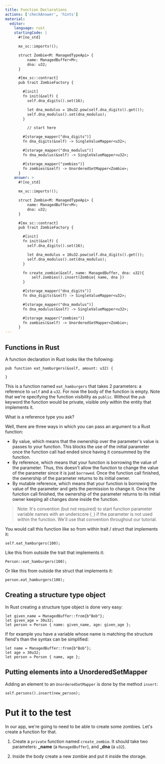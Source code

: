```yaml
---
title: Function Declarations
actions: ['checkAnswer', 'hints']
material:
  editor:
    language: rust
    startingCode: |
      #![no_std]

      mx_sc::imports!();

      struct Zombie<M: ManagedTypeApi> {
          name: ManagedBuffer<M>;
          dna: u32;
      }

      #[mx_sc::contract]
      pub trait ZombieFactory {

        #[init]
        fn init(&self) {
          self.dna_digits().set(16);

          let dna_modulus = 10u32.pow(self.dna_digits().get());
          self.dna_modulus().set(dna_modulus);
        }

          // start here

        #[storage_mapper("dna_digits")]
        fn dna_digits(&self) -> SingleValueMapper<u32>;

        #[storage_mapper("dna_modulus")]
        fn dna_modulus(&self) -> SingleValueMapper<u32>;

        #[storage_mapper("zombies")]
        fn zombies(&self) -> UnorderedSetMapper<Zombie>;
      }
    answer: >
      #![no_std]

      mx_sc::imports!();

      struct Zombie<M: ManagedTypeApi> {
          name: ManagedBuffer<M>;
          dna: u32;
      }

      #[mx_sc::contract]
      pub trait ZombieFactory {

        #[init]
        fn init(&self) {
          self.dna_digits().set(16);

          let dna_modulus = 10u32.pow(self.dna_digits().get());
          self.dna_modulus().set(dna_modulus);
        }

        fn create_zombie(&self, name: ManagedBuffer, dna: u32){
            self.zombies().insert(Zombie{ name, dna })
        }

        #[storage_mapper("dna_digits")]
        fn dna_digits(&self) -> SingleValueMapper<u32>;

        #[storage_mapper("dna_modulus")]
        fn dna_modulus(&self) -> SingleValueMapper<u32>;

        #[storage_mapper("zombies")]
        fn zombies(&self) -> UnorderedSetMapper<Zombie>;
      }
---
```


## Functions in Rust

A function declaration in Rust looks like the following:

```
pub function eat_hamburgers(&self, amount: u32) {

}
```

This is a function named `eat_hamburgers` that takes 2 parameters: a reference to `self` and a `u32`. For now the body of the function is empty. Note that we're specifying the function visibility as `public`. Without the `pub` keyword the function would be private, visible only within the entity that implements it.

What is a reference type you ask?

Well, there are three ways in which you can pass an argument to a Rust function:

 * By value, which means that the ownership over the parameter's value is passes to your function. This blocks the use of the initial parameter once the function call had ended since having it consummed by the function.
 * By reference, which means that your function is borrowing the value of the parameter. Thus, this doesn't allow the function to change the value of the parameter since it is just `borrowed`. Once the function call finished, the ownership of the parameter returns to its initial owner.
 * By mutable reference, which means that your function is borrowing the value of the parameter and gets the permission to change it. Once the function call finished, the ownership of the parameter returns to its initial owner keeping all changes done inside the function.


> Note: It's convention (but not required) to start function parameter variable names with an underscore (`_`) if the parameter is not used within the function. We'll use that convention throughout our tutorial.

You would call this function like so from within trait / struct that implements it:

```
self.eat_hamburgers(100);
```

Like this from outside the trait that implements it:

```
Person::eat_hamburgers(100);
```

Or like this from outside the struct that implements it:

```
person.eat_hamburgers(100);
```

## Creating a structure type object

In Rust creating a structure type object is done very easy:

```
let given_name = ManagedBuffer::from{b"Bob"};
let given_age = 30u32;
let person = Person { name: given_name, age: given_age };
```

If for example you have a variable whose name is matching the structure fiend's than the syntax can be simplified:


```
let name = ManagedBuffer::from{b"Bob"};
let age = 30u32;
let person = Person { name, age };
```
## Putting elements into a UnorderedSetMapper

Adding an element to an `UnorderedSetMapper` is done by the method `insert`:


```
self.persons().insert(new_person);
```

# Put it to the test

In our app, we're going to need to be able to create some zombies. Let's create a function for that.

1. Create a `private` function named `create_zombie`. It should take two parameters: **\_name** (a `ManagedBuffer`), and **\_dna** (a `u32`).

2. Inside the body create a new zombie and put it inside the storage.
